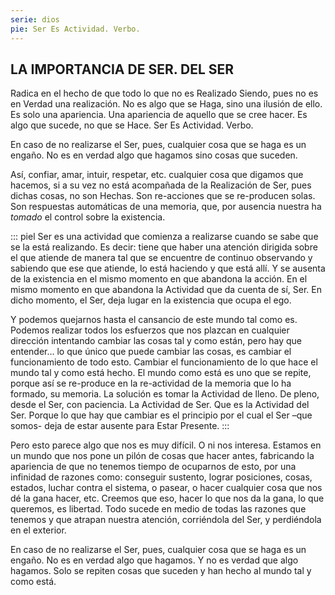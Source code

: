 ```yaml
---
serie: dios
pie: Ser Es Actividad. Verbo.
---
```


## LA IMPORTANCIA DE SER. DEL SER

Radica en el hecho de que todo lo que no es Realizado Siendo, pues no es en Verdad una realización. No es algo que se Haga, sino una ilusión de ello. Es solo una apariencia. Una apariencia de aquello que se cree hacer. Es algo que sucede, no que se Hace.
Ser Es Actividad. Verbo.

En caso de no realizarse el Ser, pues, cualquier cosa que se haga es un engaño. No es en verdad algo que hagamos sino cosas que suceden.

Así, confiar, amar, intuir, respetar, etc. cualquier cosa que digamos que hacemos, si a su vez no está acompañada de la Realización de Ser, pues dichas cosas, no son Hechas. Son re-acciones que se re-producen solas. Son respuestas automáticas de una memoria, que, por ausencia nuestra ha _tomado_ el control sobre la existencia.

::: piel
Ser es una actividad que comienza a realizarse cuando se sabe que se la está realizando. Es decir: tiene que haber una atención dirigida sobre el que atiende de manera tal que se encuentre de continuo observando y sabiendo que ese que atiende, lo está haciendo y que está allí. Y se ausenta de la existencia en el mismo momento en que abandona la acción. En el mismo momento en que abandona la Actividad que da cuenta de sí, Ser. En dicho momento, el Ser, deja lugar en la existencia que ocupa el ego.

Y podemos quejarnos hasta el cansancio de este mundo tal como es. Podemos realizar todos los esfuerzos que nos plazcan en cualquier dirección intentando cambiar las cosas tal y como están, pero hay que entender… lo que único que puede cambiar las cosas, es cambiar el funcionamiento de todo esto. Cambiar el funcionamiento de lo que hace el mundo tal y como está hecho. El mundo como está es uno que se repite, porque así se re-produce en la re-actividad de la memoria que lo ha formado, su memoria. La solución es tomar la Actividad de lleno. De pleno, desde el Ser, con paciencia. La Actividad de Ser. Que es la Actividad del Ser. Porque lo que hay que cambiar es el principio por el cual el Ser –que somos- deja de estar ausente para Estar Presente.
:::

Pero esto parece algo que nos es muy difícil. O ni nos interesa. Estamos en un mundo que nos pone un pilón de cosas que hacer antes, fabricando la apariencia de que no tenemos tiempo de ocuparnos de esto, por una infinidad de razones como: conseguir sustento, lograr posiciones, cosas, estados, luchar contra el sistema, o pasear, o hacer cualquier cosa que nos dé la gana hacer, etc. Creemos que eso, hacer lo que nos da la gana, lo que queremos, es libertad. Todo sucede en medio de todas las razones que tenemos y que atrapan nuestra atención, corriéndola del Ser, y perdiéndola en el exterior.

En caso de no realizarse el Ser, pues, cualquier cosa que se haga es un engaño. No es en verdad algo que hagamos. Y no es verdad que algo hagamos. Solo se repiten cosas que suceden y han hecho al mundo tal y como está.
